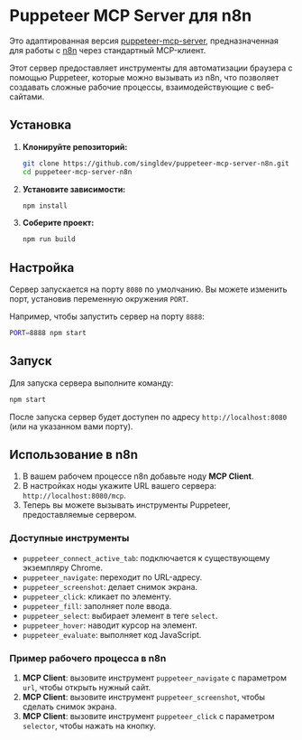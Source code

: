 # Puppeteer MCP Server для n8n

Это адаптированная версия [puppeteer-mcp-server](https://github.com/merajmehrabi/puppeteer-mcp-server), предназначенная для работы с [n8n](https://n8n.io/) через стандартный MCP-клиент.

Этот сервер предоставляет инструменты для автоматизации браузера с помощью Puppeteer, которые можно вызывать из n8n, что позволяет создавать сложные рабочие процессы, взаимодействующие с веб-сайтами.

## Установка

1.  **Клонируйте репозиторий:**
    ```bash
    git clone https://github.com/singldev/puppeteer-mcp-server-n8n.git
    cd puppeteer-mcp-server-n8n
    ```

2.  **Установите зависимости:**
    ```bash
    npm install
    ```

3.  **Соберите проект:**
    ```bash
    npm run build
    ```

## Настройка

Сервер запускается на порту `8080` по умолчанию. Вы можете изменить порт, установив переменную окружения `PORT`.

Например, чтобы запустить сервер на порту `8888`:
```bash
PORT=8888 npm start
```

## Запуск

Для запуска сервера выполните команду:
```bash
npm start
```

После запуска сервер будет доступен по адресу `http://localhost:8080` (или на указанном вами порту).

## Использование в n8n

1.  В вашем рабочем процессе n8n добавьте ноду **MCP Client**.
2.  В настройках ноды укажите URL вашего сервера: `http://localhost:8080/mcp`.
3.  Теперь вы можете вызывать инструменты Puppeteer, предоставляемые сервером.

### Доступные инструменты

*   `puppeteer_connect_active_tab`: подключается к существующему экземпляру Chrome.
*   `puppeteer_navigate`: переходит по URL-адресу.
*   `puppeteer_screenshot`: делает снимок экрана.
*   `puppeteer_click`: кликает по элементу.
*   `puppeteer_fill`: заполняет поле ввода.
*   `puppeteer_select`: выбирает элемент в теге `select`.
*   `puppeteer_hover`: наводит курсор на элемент.
*   `puppeteer_evaluate`: выполняет код JavaScript.

### Пример рабочего процесса в n8n

1.  **MCP Client**: вызовите инструмент `puppeteer_navigate` с параметром `url`, чтобы открыть нужный сайт.
2.  **MCP Client**: вызовите инструмент `puppeteer_screenshot`, чтобы сделать снимок экрана.
3.  **MCP Client**: вызовите инструмент `puppeteer_click` с параметром `selector`, чтобы нажать на кнопку.
